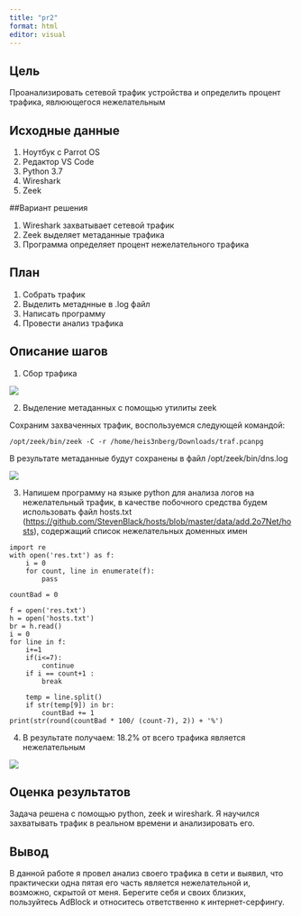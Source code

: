 ```yaml
---
title: "pr2"
format: html
editor: visual
---
```


## Цель

Проанализировать сетевой трафик устройства и определить процент трафика, явлюющегося нежелательным

## Исходные данные

1.  Ноутбук с Parrot OS
2.  Редактор VS Code
3.  Python 3.7
4.  Wireshark
5.  Zeek

##Вариант решения

1.  Wireshark захватывает сетевой трафик
2.  Zeek выделяет метаданные трафика
3.  Программа определяет процент нежелательного трафика

## План

1.  Собрать трафик
2.  Выделить метаднные в .log файл
3.  Написать программу
4.  Провести анализ трафика

## Описание шагов

1.  Сбор трафика

![](images/image-150035345.png)

2.  Выделение метаданных с помощью утилиты zeek

Сохраним захваченных трафик, воспользуемся следующей командой:

```{bash}
/opt/zeek/bin/zeek -C -r /home/heis3nberg/Downloads/traf.pcanpg
```

В результате метаданные будут сохранены в файл /opt/zeek/bin/dns.log

![](images/image-1903376626.png)

3.  Напишем программу на языке python для анализа логов на нежелательный трафик, в качестве побочного средства будем использовать файл hosts.txt (https://github.com/StevenBlack/hosts/blob/master/data/add.2o7Net/hosts), содержащий список нежелательных доменных имен

```{python}
import re
with open('res.txt') as f:
    i = 0
    for count, line in enumerate(f):
        pass

countBad = 0

f = open('res.txt')
h = open('hosts.txt')
br = h.read()
i = 0
for line in f:
    i+=1
    if(i<=7):
        continue
    if i == count+1 :
        break

    temp = line.split()
    if str(temp[9]) in br:
        countBad += 1
print(str(round(countBad * 100/ (count-7), 2)) + '%')

```

4.  В результате получаем: 18.2% от всего трафика является нежелательным

![](images/image-433050042.png)

## Оценка результатов

Задача решена с помощью python, zeek и wireshark. Я научился захватывать трафик в реальном времени и анализировать его.

## Вывод

В данной работе я провел анализ своего трафика в сети и выявил, что практически одна пятая его часть является нежелательной и, возможно, скрытой от меня. Берегите себя и своих близких, пользуйтесь AdBlock и относитесь ответственно к интернет-серфингу.
